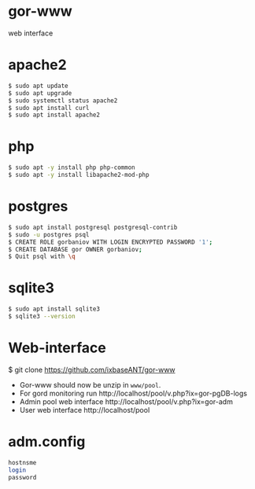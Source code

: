 # gor-www
web interface

# apache2

```bash
$ sudo apt update
$ sudo apt upgrade
$ sudo systemctl status apache2
$ sudo apt install curl
$ sudo apt install apache2
```

# php

```bash
$ sudo apt -y install php php-common
$ sudo apt -y install libapache2-mod-php
```

# postgres

```bash
$ sudo apt install postgresql postgresql-contrib
$ sudo -u postgres psql
$ CREATE ROLE gorbaniov WITH LOGIN ENCRYPTED PASSWORD '1';
$ CREATE DATABASE gor OWNER gorbaniov;
$ Quit psql with \q
```
# sqlite3

```bash
$ sudo apt install sqlite3
$ sqlite3 --version
```
 
# Web-interface
$ git clone https://github.com/ixbaseANT/gor-www
- Gor-www should now be unzip in `www/pool`.
- For gord monitoring run http://localhost/pool/v.php?ix=gor-pgDB-logs
- Admin pool web interface http://localhost/pool/v.php?ix=gor-adm
- User web interface http://localhost/pool

# adm.config

```bash
hostnsme
login
password
```

